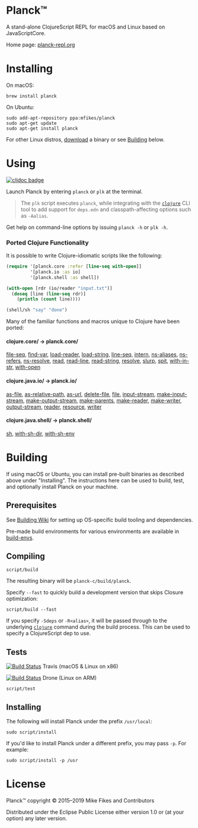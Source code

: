 # Planck™

A stand-alone ClojureScript REPL for macOS and Linux based on JavaScriptCore.

Home page: [planck-repl.org](https://planck-repl.org)

# Installing

On macOS:

```shell
brew install planck
```

On Ubuntu:

```shell
sudo add-apt-repository ppa:mfikes/planck
sudo apt-get update
sudo apt-get install planck
```

For other Linux distros, [download](https://planck-repl.org/binaries/) a binary or see [Building](https://github.com/planck-repl/planck#building) below.

# Using

[![cljdoc badge](https://cljdoc.org/badge/planck/planck)](https://cljdoc.org/d/planck/planck/CURRENT)

Launch Planck by entering `planck` or `plk` at the terminal. 

> The `plk` script executes `planck`, while integrating with the [`clojure`](https://clojure.org/guides/getting_started) CLI tool to add support for `deps.edn` and classpath-affecting options such as `-Aalias`.

Get help on command-line options by issuing `planck -h` or `plk -h`.

### Ported Clojure Functionality

It is possible to write Clojure-idiomatic scripts like the following:

```clojure
(require '[planck.core :refer [line-seq with-open]]
         '[planck.io :as io]
         '[planck.shell :as shell])

(with-open [rdr (io/reader "input.txt")]
  (doseq [line (line-seq rdr)]
    (println (count line))))

(shell/sh "say" "done")
```    

Many of the familiar functions and macros unique to Clojure have been ported:

#### clojure.core/ -> planck.core/ 

[file-seq](https://cljdoc.org/d/planck/planck/CURRENT/api/planck.core#file-seq),
[find-var](https://cljdoc.org/d/planck/planck/CURRENT/api/planck.core#find-var),
[load-reader](https://cljdoc.org/d/planck/planck/CURRENT/api/planck.core#load-reader),
[load-string](https://cljdoc.org/d/planck/planck/CURRENT/api/planck.core#load-string),
[line-seq](https://cljdoc.org/d/planck/planck/CURRENT/api/planck.core#line-seq),
[intern](https://cljdoc.org/d/planck/planck/CURRENT/api/planck.core#intern),
[ns-aliases](https://cljdoc.org/d/planck/planck/CURRENT/api/planck.core#ns-aliases),
[ns-refers](https://cljdoc.org/d/planck/planck/CURRENT/api/planck.core#ns-refers),
[ns-resolve](https://cljdoc.org/d/planck/planck/CURRENT/api/planck.core#ns-resolve),
[read](https://cljdoc.org/d/planck/planck/CURRENT/api/planck.core#read),
[read-line](https://cljdoc.org/d/planck/planck/CURRENT/api/planck.core#read-line),
[read-string](https://cljdoc.org/d/planck/planck/CURRENT/api/planck.core#read-string),
[resolve](https://cljdoc.org/d/planck/planck/CURRENT/api/planck.core#resolve),
[slurp](https://cljdoc.org/d/planck/planck/CURRENT/api/planck.core#slurp),
[spit](https://cljdoc.org/d/planck/planck/CURRENT/api/planck.core#spit),
[with-in-str](https://cljdoc.org/d/planck/planck/CURRENT/api/planck.core#with-in-str),
[with-open](https://cljdoc.org/d/planck/planck/CURRENT/api/planck.core#with-open)

#### clojure.java.io/ -> planck.io/

[as-file](https://cljdoc.org/d/planck/planck/CURRENT/api/planck.io#as-file),
[as-relative-path](https://cljdoc.org/d/planck/planck/CURRENT/api/planck.io#as-relative-path),
[as-url](https://cljdoc.org/d/planck/planck/CURRENT/api/planck.io#as-url),
[delete-file](https://cljdoc.org/d/planck/planck/CURRENT/api/planck.io#delete-file),
[file](https://cljdoc.org/d/planck/planck/CURRENT/api/planck.io#file),
[input-stream](https://cljdoc.org/d/planck/planck/CURRENT/api/planck.io#input-stream),
[make-input-stream](https://cljdoc.org/d/planck/planck/CURRENT/api/planck.io#make-input-stream),
[make-output-stream](https://cljdoc.org/d/planck/planck/CURRENT/api/planck.io#make-output-stream),
[make-parents](https://cljdoc.org/d/planck/planck/CURRENT/api/planck.io#make-parents),
[make-reader](https://cljdoc.org/d/planck/planck/CURRENT/api/planck.io#make-reader),
[make-writer](https://cljdoc.org/d/planck/planck/CURRENT/api/planck.io#make-writer),
[output-stream](https://cljdoc.org/d/planck/planck/CURRENT/api/planck.io#output-stream),
[reader](https://cljdoc.org/d/planck/planck/CURRENT/api/planck.io#reader),
[resource](https://cljdoc.org/d/planck/planck/CURRENT/api/planck.io#resource),
[writer](https://cljdoc.org/d/planck/planck/CURRENT/api/planck.io#writer)

#### clojure.java.shell/ -> planck.shell/

[sh](https://cljdoc.org/d/planck/planck/CURRENT/api/planck.shell#sh),
[with-sh-dir](https://cljdoc.org/d/planck/planck/CURRENT/api/planck.shell#with-sh-dir),
[with-sh-env](https://cljdoc.org/d/planck/planck/CURRENT/api/planck.shell#with-sh-env)

# Building 

If using macOS or Ubuntu, you can install pre-built binaries as described above under "Installing". The instructions here can be used to build, test, and optionally install Planck on your machine.

## Prerequisites 

See [Building Wiki](https://github.com/planck-repl/planck/wiki/Building) for setting up OS-specific build tooling and dependencies.

Pre-made build environments for various environments are available in [build-envs](https://github.com/planck-repl/build-envs).

## Compiling

```shell
script/build
```

The resulting binary will be `planck-c/build/planck`.

Specify `--fast` to quickly build a development version that skips Closure optimization:

```shell
script/build --fast
```

If you specify `-Sdeps` or `-R<alias>`, it will be passed through to the underlying [`clojure`](https://clojure.org/guides/deps_and_cli) command during the build process. This can be used to specify a ClojureScript dep to use.

## Tests

[![Build Status](https://travis-ci.org/planck-repl/planck.svg?branch=master)](https://travis-ci.org/planck-repl/planck) Travis (macOS & Linux on x86)

[![Build Status](https://cloud.drone.io/api/badges/planck-repl/planck/status.svg?branch=master)](https://cloud.drone.io/planck-repl/planck) Drone (Linux on ARM) 

```shell
script/test
```

## Installing

The following will install Planck under the prefix `/usr/local`:

```shell
sudo script/install
```

If you'd like to install Planck under a different prefix, you may pass `-p`. For example:

```shell
sudo script/install -p /usr
```

# License

Planck™ copyright © 2015–2019 Mike Fikes and Contributors

Distributed under the Eclipse Public License either version 1.0 or (at your option) any later version.

